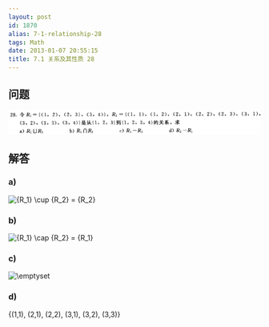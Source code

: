 ```yaml
---
layout: post
id: 1870
alias: 7-1-relationship-28
tags: Math
date: 2013-01-07 20:55:15
title: 7.1 关系及其性质 28
---
```


## 问题

[![image](/user_images/1870-1.png "image")](/user_images/1870-1.png)

## 解答

### a)

![{R_1} \cup {R_2} = {R_2}](http://chart.apis.google.com/chart?cht=tx&chs=1x0&chf=bg,s,FFFFFF00&chco=000000&chl=%7BR_1%7D%20%5Ccup%20%7BR_2%7D%20%3D%20%7BR_2%7D)

### b)

![{R_1} \cap {R_2} = {R_1}](http://chart.apis.google.com/chart?cht=tx&chs=1x0&chf=bg,s,FFFFFF00&chco=000000&chl=%7BR_1%7D%20%5Ccap%20%7BR_2%7D%20%3D%20%7BR_1%7D)

### c)

![\emptyset ](http://chart.apis.google.com/chart?cht=tx&chs=1x0&chf=bg,s,FFFFFF00&chco=000000&chl=%5Cemptyset%20)

### d)

{(1,1), (2,1), (2,2), (3,1), (3,2), (3,3)}
